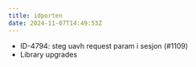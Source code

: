 ```yaml
---
title: idporten
date: 2024-11-07T14:49:53Z
---
```

- ID-4794: steg uavh request param i sesjon (#1109)
- Library upgrades

